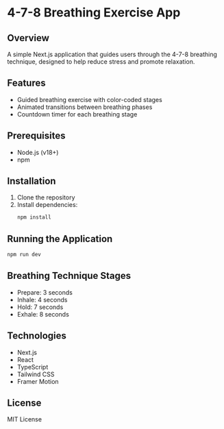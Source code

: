 # 4-7-8 Breathing Exercise App

## Overview
A simple Next.js application that guides users through the 4-7-8 breathing technique, designed to help reduce stress and promote relaxation.

## Features
- Guided breathing exercise with color-coded stages
- Animated transitions between breathing phases
- Countdown timer for each breathing stage

## Prerequisites
- Node.js (v18+)
- npm

## Installation
1. Clone the repository
2. Install dependencies:
   ```bash
   npm install
   ```

## Running the Application
```bash
npm run dev
```

## Breathing Technique Stages
- Prepare: 3 seconds
- Inhale: 4 seconds
- Hold: 7 seconds
- Exhale: 8 seconds

## Technologies
- Next.js
- React
- TypeScript
- Tailwind CSS
- Framer Motion

## License
MIT License
